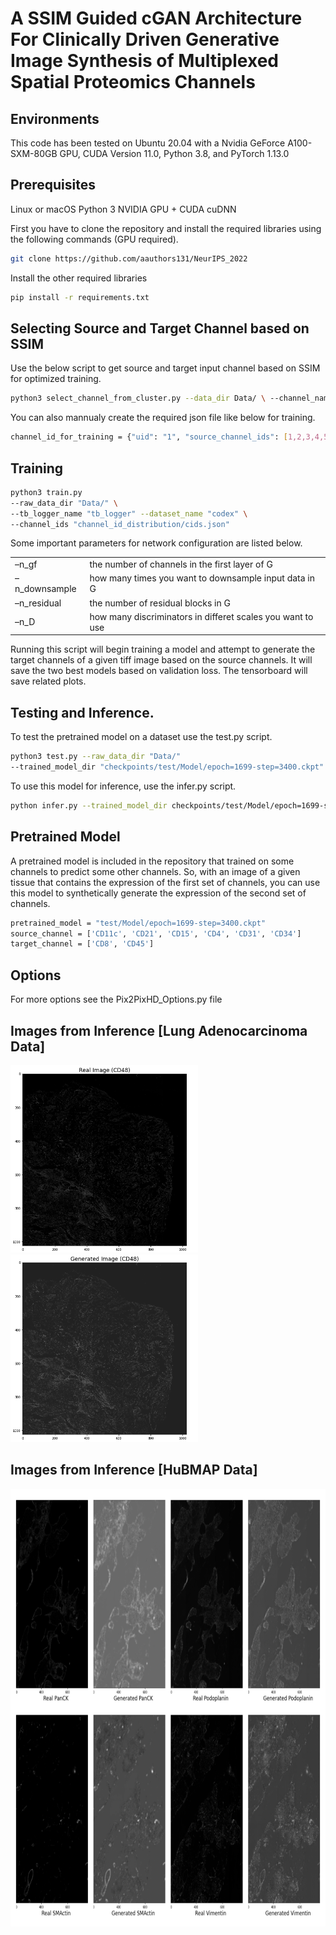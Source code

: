# A SSIM Guided cGAN Architecture For Clinically Driven Generative Image Synthesis of Multiplexed Spatial Proteomics Channels




## Environments
This code has been tested on Ubuntu 20.04 with a Nvidia GeForce A100-SXM-80GB GPU, CUDA Version 11.0, Python 3.8, and PyTorch 1.13.0

## Prerequisites
Linux or macOS
Python 3
NVIDIA GPU + CUDA cuDNN

First you have to clone the repository and install the required libraries using the following commands (GPU required).
```sh
git clone https://github.com/aauthors131/NeurIPS_2022
```
Install the other required libraries
```sh
pip install -r requirements.txt
```
## Selecting Source and Target Channel based on SSIM
Use the below script to get source and target input channel based on SSIM for optimized training.

```sh
python3 select_channel_from_cluster.py --data_dir Data/ \ --channel_names channel_names.txt --num_of_cluster 6 \ --percentage_from_each_cluster 0.8
```
You can also mannualy create the required json file like below for training.
```sh
channel_id_for_training = {"uid": "1", "source_channel_ids": [1,2,3,4,5], "target_channel_ids": [6, 7]}
```
## Training
```sh
python3 train.py 
--raw_data_dir "Data/" \
--tb_logger_name "tb_logger" --dataset_name "codex" \
--channel_ids "channel_id_distribution/cids.json"
```

Some important parameters for network configuration are listed below.

|               |                                                            |
|---------------|------------------------------------------------------------|
| –n_gf         | the number of channels in the first layer of G             |
| –n_downsample | how many times you want to downsample input data in G      |
| –n_residual   | the number of residual blocks in G                         |
| –n_D          | how many discriminators in differet scales you want to use |


Running this script will begin training a model and attempt to generate the target channels of a given
tiff image based on the source channels. It will save the two best models based on validation loss.
The tensorboard will save related plots.

## Testing and Inference.
To test the pretrained model on a dataset use the test.py script.
```sh
python3 test.py --raw_data_dir "Data/"
--trained_model_dir "checkpoints/test/Model/epoch=1699-step=3400.ckpt" \ --channel_ids "channel_id_distribution/cids.json"
```

To use this model for inference, use the infer.py script.
```sh
python infer.py --trained_model_dir checkpoints/test/Model/epoch=1699-step=3400.ckpt --channel_ids cids.json --raw_data_dir "Data/"
```

## Pretrained Model
A pretrained model is included in the repository that trained on some channels to predict some other channels. So, with an image of a given tissue that contains the expression of the first set of channels, you can use this model to synthetically generate the expression of the second set of channels.

```sh
pretrained_model = "test/Model/epoch=1699-step=3400.ckpt"
source_channel = ['CD11c', 'CD21', 'CD15', 'CD4', 'CD31', 'CD34']
target_channel = ['CD8', 'CD45'] 
```

## Options
For more options see the Pix2PixHD_Options.py file

## Images from Inference [Lung Adenocarcinoma Data]
<p float="left">
  <img src="images/real_image_CD48.png" alt="drawing" width="300" height="300"/>
  <img src="images/gen_image_inference_CD48.png" alt="drawing" width="300" height="300"/>
  
</p>


## Images from Inference [HuBMAP Data]
<img src="images/sample_output.png" alt="drawing" width="700" height="700"/>
<!-- ![alt Generated CD48](images/sample_output.png) -->
